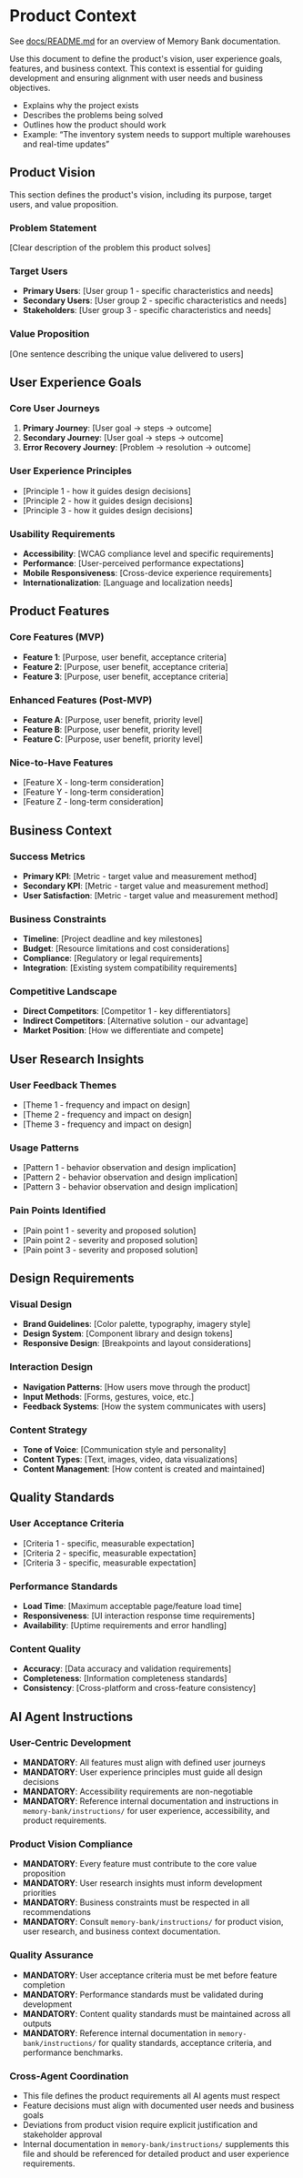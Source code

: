 # Product Context

See [docs/README.md](docs/README.md) for an overview of Memory Bank documentation.

Use this document to define the product's vision, user experience goals, features, and business context. This context is essential for guiding development and ensuring alignment with user needs and business objectives.

- Explains why the project exists
- Describes the problems being solved
- Outlines how the product should work
- Example: “The inventory system needs to support multiple warehouses and real-time updates”

## Product Vision

This section defines the product's vision, including its purpose, target users, and value proposition.

### Problem Statement

[Clear description of the problem this product solves]

### Target Users

- **Primary Users**: [User group 1 - specific characteristics and needs]
- **Secondary Users**: [User group 2 - specific characteristics and needs]
- **Stakeholders**: [User group 3 - specific characteristics and needs]

### Value Proposition

[One sentence describing the unique value delivered to users]

## User Experience Goals

### Core User Journeys

1. **Primary Journey**: [User goal → steps → outcome]
2. **Secondary Journey**: [User goal → steps → outcome]
3. **Error Recovery Journey**: [Problem → resolution → outcome]

### User Experience Principles

- [Principle 1 - how it guides design decisions]
- [Principle 2 - how it guides design decisions]
- [Principle 3 - how it guides design decisions]

### Usability Requirements

- **Accessibility**: [WCAG compliance level and specific requirements]
- **Performance**: [User-perceived performance expectations]
- **Mobile Responsiveness**: [Cross-device experience requirements]
- **Internationalization**: [Language and localization needs]

## Product Features

### Core Features (MVP)

- **Feature 1**: [Purpose, user benefit, acceptance criteria]
- **Feature 2**: [Purpose, user benefit, acceptance criteria]
- **Feature 3**: [Purpose, user benefit, acceptance criteria]

### Enhanced Features (Post-MVP)

- **Feature A**: [Purpose, user benefit, priority level]
- **Feature B**: [Purpose, user benefit, priority level]
- **Feature C**: [Purpose, user benefit, priority level]

### Nice-to-Have Features

- [Feature X - long-term consideration]
- [Feature Y - long-term consideration]
- [Feature Z - long-term consideration]

## Business Context

### Success Metrics

- **Primary KPI**: [Metric - target value and measurement method]
- **Secondary KPI**: [Metric - target value and measurement method]
- **User Satisfaction**: [Metric - target value and measurement method]

### Business Constraints

- **Timeline**: [Project deadline and key milestones]
- **Budget**: [Resource limitations and cost considerations]
- **Compliance**: [Regulatory or legal requirements]
- **Integration**: [Existing system compatibility requirements]

### Competitive Landscape

- **Direct Competitors**: [Competitor 1 - key differentiators]
- **Indirect Competitors**: [Alternative solution - our advantage]
- **Market Position**: [How we differentiate and compete]

## User Research Insights

### User Feedback Themes

- [Theme 1 - frequency and impact on design]
- [Theme 2 - frequency and impact on design]
- [Theme 3 - frequency and impact on design]

### Usage Patterns

- [Pattern 1 - behavior observation and design implication]
- [Pattern 2 - behavior observation and design implication]
- [Pattern 3 - behavior observation and design implication]

### Pain Points Identified

- [Pain point 1 - severity and proposed solution]
- [Pain point 2 - severity and proposed solution]
- [Pain point 3 - severity and proposed solution]

## Design Requirements

### Visual Design

- **Brand Guidelines**: [Color palette, typography, imagery style]
- **Design System**: [Component library and design tokens]
- **Responsive Design**: [Breakpoints and layout considerations]

### Interaction Design

- **Navigation Patterns**: [How users move through the product]
- **Input Methods**: [Forms, gestures, voice, etc.]
- **Feedback Systems**: [How the system communicates with users]

### Content Strategy

- **Tone of Voice**: [Communication style and personality]
- **Content Types**: [Text, images, video, data visualizations]
- **Content Management**: [How content is created and maintained]

## Quality Standards

### User Acceptance Criteria

- [Criteria 1 - specific, measurable expectation]
- [Criteria 2 - specific, measurable expectation]
- [Criteria 3 - specific, measurable expectation]

### Performance Standards

- **Load Time**: [Maximum acceptable page/feature load time]
- **Responsiveness**: [UI interaction response time requirements]
- **Availability**: [Uptime requirements and error handling]

### Content Quality

- **Accuracy**: [Data accuracy and validation requirements]
- **Completeness**: [Information completeness standards]
- **Consistency**: [Cross-platform and cross-feature consistency]

## AI Agent Instructions

### User-Centric Development

- **MANDATORY**: All features must align with defined user journeys
- **MANDATORY**: User experience principles must guide all design decisions
- **MANDATORY**: Accessibility requirements are non-negotiable
- **MANDATORY**: Reference internal documentation and instructions in `memory-bank/instructions/` for user experience, accessibility, and product requirements.

### Product Vision Compliance

- **MANDATORY**: Every feature must contribute to the core value proposition
- **MANDATORY**: User research insights must inform development priorities
- **MANDATORY**: Business constraints must be respected in all recommendations
- **MANDATORY**: Consult `memory-bank/instructions/` for product vision, user research, and business context documentation.

### Quality Assurance

- **MANDATORY**: User acceptance criteria must be met before feature completion
- **MANDATORY**: Performance standards must be validated during development
- **MANDATORY**: Content quality standards must be maintained across all outputs
- **MANDATORY**: Reference internal documentation in `memory-bank/instructions/` for quality standards, acceptance criteria, and performance benchmarks.

### Cross-Agent Coordination

- This file defines the product requirements all AI agents must respect
- Feature decisions must align with documented user needs and business goals
- Deviations from product vision require explicit justification and stakeholder approval
- Internal documentation in `memory-bank/instructions/` supplements this file and should be referenced for detailed product and user experience requirements.
